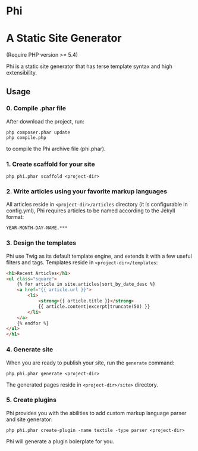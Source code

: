 # Phi

# A Static Site Generator

(Require PHP version >= 5.4)

Phi is a static site generator that has terse template syntax and high extensibility.

## Usage 

### 0. Compile .phar file

After download the project, run:

```
php composer.phar update
php compile.php
```

to compile the Phi archive file (phi.phar).

### 1. Create scaffold for your site

```
php phi.phar scaffold <project-dir>
```

### 2. Write articles using your favorite markup languages

All articles reside in ```<project-dir>/articles``` directory (it is configurable in config.yml), Phi requires articles to be named according to the Jekyll format:

```
YEAR-MONTH-DAY-NAME.***
```

### 3. Design the templates

Phi use Twig as its default template engine, and extends it with a few useful filters and tags. Templates reside in ```<project-dir>/templates```:

```html
<h1>Recent Articles</h1>
<ul class="square">
	{% for article in site.articles|sort_by_date_desc %}
	<a href="{{ article.url }}">
		<li>
			<strong>{{ article.title }}</strong> 
			{{ article.content|excerpt|truncate(50) }}
		</li>
	</a>
	{% endfor %}
</ul>
</h1>
```

### 4. Generate site

When you are ready to publish your site, run the ```generate``` command:

```
php phi.phar generate <project-dir>
```

The generated pages reside in ```<project-dir>/site>``` directory.

### 5. Create plugins

Phi provides you with the abilities to add custom markup language parser and site generator:

```
php phi.phar create-plugin -name textile -type parser <project-dir>
```

Phi will generate a plugin bolerplate for you.